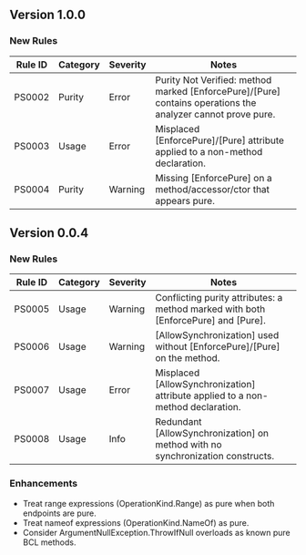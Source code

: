 ﻿## Version 1.0.0

### New Rules

| Rule ID | Category | Severity | Notes |
| ------- | -------- | -------- | ----- |
| PS0002 | Purity | Error | Purity Not Verified: method marked [EnforcePure]/[Pure] contains operations the analyzer cannot prove pure. |
| PS0003 | Usage | Error | Misplaced [EnforcePure]/[Pure] attribute applied to a non-method declaration. |
| PS0004 | Purity | Warning | Missing [EnforcePure] on a method/accessor/ctor that appears pure. |

## Version 0.0.4

### New Rules

| Rule ID | Category | Severity | Notes |
| ------- | -------- | -------- | ----- |
| PS0005 | Usage | Warning | Conflicting purity attributes: a method marked with both [EnforcePure] and [Pure]. |
| PS0006 | Usage | Warning | [AllowSynchronization] used without [EnforcePure]/[Pure] on the method. |
| PS0007 | Usage | Error | Misplaced [AllowSynchronization] attribute applied to a non-method declaration. |
| PS0008 | Usage | Info | Redundant [AllowSynchronization] on method with no synchronization constructs. |

### Enhancements

- Treat range expressions (OperationKind.Range) as pure when both endpoints are pure.
- Treat nameof expressions (OperationKind.NameOf) as pure.
- Consider ArgumentNullException.ThrowIfNull overloads as known pure BCL methods.